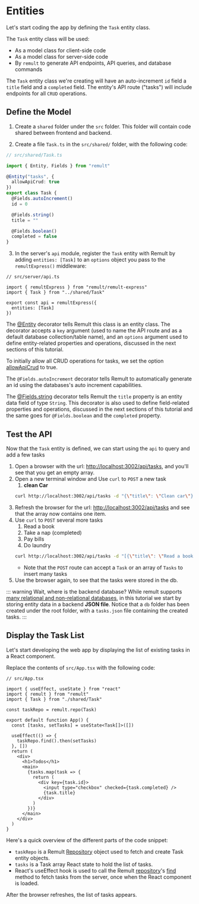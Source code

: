 # Entities

Let's start coding the app by defining the `Task` entity class.

The `Task` entity class will be used:

- As a model class for client-side code
- As a model class for server-side code
- By `remult` to generate API endpoints, API queries, and database commands

The `Task` entity class we're creating will have an auto-increment `id` field a `title` field and a `completed` field. The entity's API route ("tasks") will include endpoints for all `CRUD` operations.

## Define the Model

1. Create a `shared` folder under the `src` folder. This folder will contain code shared between frontend and backend.

2. Create a file `Task.ts` in the `src/shared/` folder, with the following code:

```ts
// src/shared/Task.ts

import { Entity, Fields } from "remult"

@Entity("tasks", {
  allowApiCrud: true
})
export class Task {
  @Fields.autoIncrement()
  id = 0

  @Fields.string()
  title = ""

  @Fields.boolean()
  completed = false
}
```

3. In the server's `api` module, register the `Task` entity with Remult by adding `entities: [Task]` to an `options` object you pass to the `remultExpress()` middleware:

```ts{4,7}
// src/server/api.ts

import { remultExpress } from "remult/remult-express"
import { Task } from "../shared/Task"

export const api = remultExpress({
  entities: [Task]
})
```

The [@Entity](../../docs/ref_entity.md) decorator tells Remult this class is an entity class. The decorator accepts a `key` argument (used to name the API route and as a default database collection/table name), and an `options` argument used to define entity-related properties and operations, discussed in the next sections of this tutorial.

To initially allow all CRUD operations for tasks, we set the option [allowApiCrud](../../docs/ref_entity.md#allowapicrud) to true.

The `@Fields.autoIncrement` decorator tells Remult to automatically generate an id using the databases's auto increment capabilities.

The [@Fields.string](../../docs/ref_field.md) decorator tells Remult the `title` property is an entity data field of type `String`. This decorator is also used to define field-related properties and operations, discussed in the next sections of this tutorial and the same goes for `@Fields.boolean` and the `completed` property.

## Test the API

Now that the `Task` entity is defined, we can start using the `api` to query and add a few tasks

1. Open a browser with the url: [http://localhost:3002/api/tasks](http://localhost:3002/api/tasks), and you'll see that you get an empty array.
2. Open a new terminal window and Use `curl` to `POST` a new task
   1. **clean Car**
   ```sh
   curl http://localhost:3002/api/tasks -d "{\"title\": \"Clean car\"}" -H "Content-Type: application/json"
   ```
3. Refresh the browser for the url: [http://localhost:3002/api/tasks](http://localhost:3002/api/tasks) and see that the array now contains one item.
4. Use `curl` to `POST` several more tasks
   1. Read a book
   2. Take a nap (completed)
   3. Pay bills
   4. Do laundry
   ```sh
   curl http://localhost:3002/api/tasks -d "[{\"title\": \"Read a book\"},{\"title\": \"Take a nap\", \"completed\":true },{\"title\": \"Pay bills\"},{\"title\": \"Do laundry\"}]" -H "Content-Type: application/json"
   ```
   - Note that the `POST` route can accept a `Task` or an array of `Tasks` to insert many tasks
5. Use the browser again, to see that the tasks were stored in the db.

::: warning Wait, where is the backend database?
While remult supports [many relational and non-relational databases](https://remult.dev/docs/databases.html), in this tutorial we start by storing entity data in a backend **JSON file**. Notice that a `db` folder has been created under the root folder, with a `tasks.json` file containing the created tasks.
:::

## Display the Task List

Let's start developing the web app by displaying the list of existing tasks in a React component.

Replace the contents of `src/App.tsx` with the following code:

```tsx
// src/App.tsx

import { useEffect, useState } from "react"
import { remult } from "remult"
import { Task } from "./shared/Task"

const taskRepo = remult.repo(Task)

export default function App() {
  const [tasks, setTasks] = useState<Task[]>([])

  useEffect(() => {
    taskRepo.find().then(setTasks)
  }, [])
  return (
    <div>
      <h1>Todos</h1>
      <main>
        {tasks.map(task => {
          return (
            <div key={task.id}>
              <input type="checkbox" checked={task.completed} />
              {task.title}
            </div>
          )
        })}
      </main>
    </div>
  )
}
```

Here's a quick overview of the different parts of the code snippet:

- `taskRepo` is a Remult [Repository](../../docs/ref_repository.md) object used to fetch and create Task entity objects.
- `tasks` is a Task array React state to hold the list of tasks.
- React's useEffect hook is used to call the Remult [repository](../../docs/ref_repository.md)'s [find](../../docs/ref_repository.md#find) method to fetch tasks from the server, once when the React component is loaded.

After the browser refreshes, the list of tasks appears.
